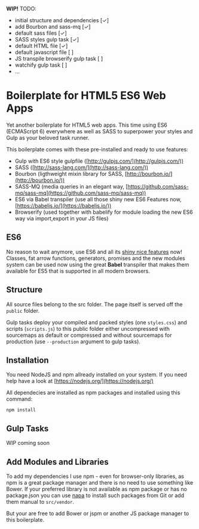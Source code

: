 **WIP!** 
TODO:
- initial structure and dependencies [✓]
- add Bourbon and sass-mq [✓]
- default sass files [✓]
- SASS styles gulp task [✓]
- default HTML file [✓]
- default javascript file [ ]
- JS transpile browserify gulp task [ ]
- watchify gulp task [ ]
- ...

# Boilerplate for HTML5 ES6 Web Apps

Yet another boilerplate for HTML5 web apps. This time using ES6 (ECMAScript 6) everywhere as well as SASS to superpower your styles and Gulp as your beloved task runner. 

This boilerplate comes with these pre-installed and ready to use features:

- Gulp with ES6 style gulpfile ([http://gulpjs.com/](http://gulpjs.com/))
- SASS ([http://sass-lang.com/](http://sass-lang.com/))
- Bourbon (ligthweight mixin library for SASS, [http://bourbon.io/](http://bourbon.io/))
- SASS-MQ (media queries in an elegant way, [https://github.com/sass-mq/sass-mq](https://github.com/sass-mq/sass-mq))
- ES6 via Babel transpiler (use all those shiny new ES6 Features now, [https://babeljs.io/](https://babeljs.io/))
- Browserify (used together with babelify for module loading the new ES6 way via import,export in your JS files)

## ES6

No reason to wait anymore, use ES6 and all its [shiny nice features](http://es6-features.org/) now! Classes, fat arrow functions, generators, promises and the new modules system can be used now using the great **Babel** transpiler that makes them available for ES5 that is supported in all modern browsers.


## Structure

All source files belong to the src folder. The page itself is served off the ```public``` folder.

Gulp tasks deploy your compiled and packed styles (one ```styles.css```) and scripts (```scripts.js```) to this public folder either uncompressed with sourcemaps as default or compressed and without sourcemaps for production (use ```--production``` argument to gulp tasks).


## Installation

You need NodeJS and npm allready installed on your system. If you need help have a look at [https://nodejs.org/](https://nodejs.org/)

All dependecies are installed as npm packages and installed using this command:

```
npm install
```

## Gulp Tasks

WIP coming soon

## Add Modules and Libraries

To add my dependencies I use npm - even for browser-only libraries, as npm is a great package manager and there is no need to use something like Bower. If your preferred library is not available as npm package or has no package.json you can use [napa](https://www.npmjs.com/package/napa) to install such packages from Git or add them manual to ```src/vendor```.

But your are free to add Bower or jspm or another JS package manager to this boilerplate. 

  

